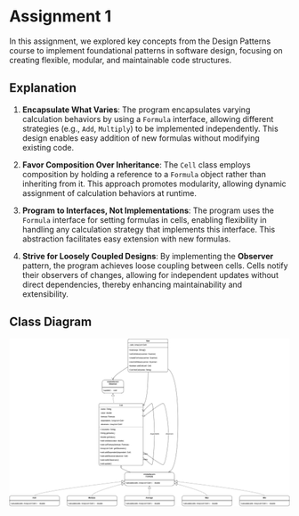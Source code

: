 # Assignment 1

In this assignment, we explored key concepts from the Design Patterns course to implement foundational patterns in software design, focusing on creating flexible, modular, and maintainable code structures.

## Explanation

1. **Encapsulate What Varies**: The program encapsulates varying calculation behaviors by using a `Formula` interface, allowing different strategies (e.g., `Add`, `Multiply`) to be implemented independently. This design enables easy addition of new formulas without modifying existing code.

2. **Favor Composition Over Inheritance**: The `Cell` class employs composition by holding a reference to a `Formula` object rather than inheriting from it. This approach promotes modularity, allowing dynamic assignment of calculation behaviors at runtime.

3. **Program to Interfaces, Not Implementations**: The program uses the `Formula` interface for setting formulas in cells, enabling flexibility in handling any calculation strategy that implements this interface. This abstraction facilitates easy extension with new formulas.

4. **Strive for Loosely Coupled Designs**: By implementing the **Observer** pattern, the program achieves loose coupling between cells. Cells notify their observers of changes, allowing for independent updates without direct dependencies, thereby enhancing maintainability and extensibility.

## Class Diagram

![Class Diagram](ClassDiagram.png)